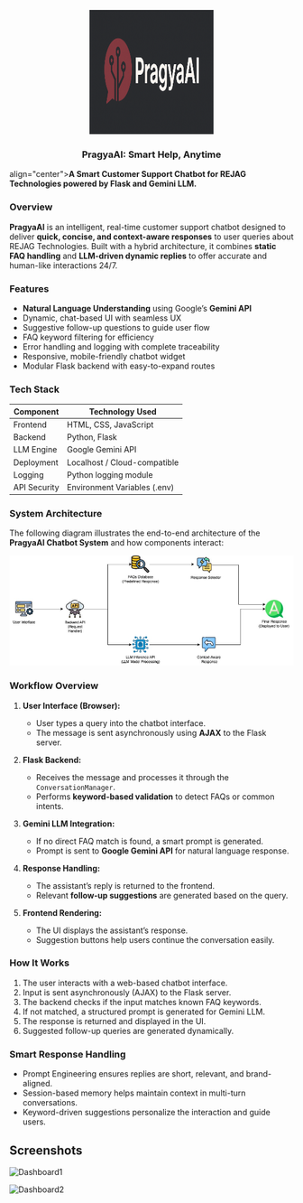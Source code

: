 <p align="center">
  <img src="https://github.com/dhruvakashyap73/PragyaAI/blob/main/Photos/Logo-Pragya.png" alt="Logo" width="220" height="220">
</p>

<h3 align="center"><strong>PragyaAI: Smart Help, Anytime </strong></h3>

align="center"><strong>A Smart Customer Support Chatbot for **REJAG Technologies** powered by **Flask** and **Gemini LLM**. </strong>


### Overview

**PragyaAI** is an intelligent, real-time customer support chatbot designed to deliver **quick, concise, and context-aware responses** to user queries about REJAG Technologies. Built with a hybrid architecture, it combines **static FAQ handling** and **LLM-driven dynamic replies** to offer accurate and human-like interactions 24/7.

### Features

- **Natural Language Understanding** using Google’s **Gemini API**
- Dynamic, chat-based UI with seamless UX
- Suggestive follow-up questions to guide user flow
- FAQ keyword filtering for efficiency
- Error handling and logging with complete traceability
- Responsive, mobile-friendly chatbot widget
- Modular Flask backend with easy-to-expand routes

### Tech Stack

| Component     | Technology Used               |
|---------------|-------------------------------|
| Frontend      | HTML, CSS, JavaScript         |
| Backend       | Python, Flask                 |
| LLM Engine    | Google Gemini API             |
| Deployment    | Localhost / Cloud-compatible  |
| Logging       | Python logging module         |
| API Security  | Environment Variables (.env)  |


### System Architecture

The following diagram illustrates the end-to-end architecture of the **PragyaAI Chatbot System** and how components interact:

![System Architecture Diagram](https://github.com/dhruvakashyap73/Pragya-Chatbot/blob/main/Photos/SystemArchitecture.jpg)


### Workflow Overview

1. **User Interface (Browser):**
   - User types a query into the chatbot interface.
   - The message is sent asynchronously using **AJAX** to the Flask server.

2. **Flask Backend:**
   - Receives the message and processes it through the `ConversationManager`.
   - Performs **keyword-based validation** to detect FAQs or common intents.

3. **Gemini LLM Integration:**
   - If no direct FAQ match is found, a smart prompt is generated.
   - Prompt is sent to **Google Gemini API** for natural language response.

4. **Response Handling:**
   - The assistant’s reply is returned to the frontend.
   - Relevant **follow-up suggestions** are generated based on the query.

5. **Frontend Rendering:**
   - The UI displays the assistant’s response.
   - Suggestion buttons help users continue the conversation easily.


### How It Works

1. The user interacts with a web-based chatbot interface.
2. Input is sent asynchronously (AJAX) to the Flask server.
3. The backend checks if the input matches known FAQ keywords.
4. If not matched, a structured prompt is generated for Gemini LLM.
5. The response is returned and displayed in the UI.
6. Suggested follow-up queries are generated dynamically.


### Smart Response Handling

- Prompt Engineering ensures replies are short, relevant, and brand-aligned.
- Session-based memory helps maintain context in multi-turn conversations.
- Keyword-driven suggestions personalize the interaction and guide users.


## Screenshots

![Dashboard1](https://github.com/dhruvakashyap73/PragyaChatbot/blob/main/Photos/Photo1.png)

![Dashboard2](https://github.com/dhruvakashyap73/PragyaChatbot/blob/main/Photos/Photo3.png)
